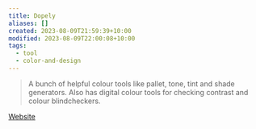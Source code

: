 ```yaml
---
title: Dopely
aliases: []
created: 2023-08-09T21:59:39+10:00
modified: 2023-08-09T22:00:08+10:00
tags:
  - tool
  - color-and-design
---
```


> A bunch of helpful colour tools like pallet, tone, tint and shade generators. Also has digital colour tools for checking contrast and colour blindcheckers.

[Website](https://colors.dopely.top/)
